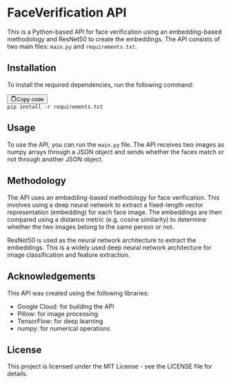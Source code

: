 # FaceVerification API

This is a Python-based API for face verification using an embedding-based methodology and ResNet50 to create the embeddings. The API consists of two main files: `main.py` and `requirements.txt`.

## Installation

To install the required dependencies, run the following command:

<pre><div class="bg-black mb-4 rounded-md"><div class="flex items-center relative text-gray-200 bg-gray-800 px-4 py-2 text-xs font-sans"><button class="flex ml-auto gap-2"><svg stroke="currentColor" fill="none" stroke-width="2" viewBox="0 0 24 24" stroke-linecap="round" stroke-linejoin="round" class="h-4 w-4" height="1em" width="1em" xmlns="http://www.w3.org/2000/svg" data-darkreader-inline-stroke=""><path d="M16 4h2a2 2 0 0 1 2 2v14a2 2 0 0 1-2 2H6a2 2 0 0 1-2-2V6a2 2 0 0 1 2-2h2"></path><rect x="8" y="2" width="8" height="4" rx="1" ry="1"></rect></svg>Copy code</button></div><div class="p-4 overflow-y-auto"><code class="!whitespace-pre hljs">pip install -r requirements.txt
</code></div></div></pre>

## Usage

To use the API, you can run the `main.py` file. The API receives two images as numpy arrays through a JSON object and sends whether the faces match or not through another JSON object.

## Methodology

The API uses an embedding-based methodology for face verification. This involves using a deep neural network to extract a fixed-length vector representation (embedding) for each face image. The embeddings are then compared using a distance metric (e.g. cosine similarity) to determine whether the two images belong to the same person or not.

ResNet50 is used as the neural network architecture to extract the embeddings. This is a widely used deep neural network architecture for image classification and feature extraction.

## Acknowledgements

This API was created using the following libraries:

* Google Cloud: for building the API
* Pillow: for image processing
* TensorFlow: for deep learning
* numpy: for numerical operations

## License

This project is licensed under the MIT License - see the LICENSE file for details.
